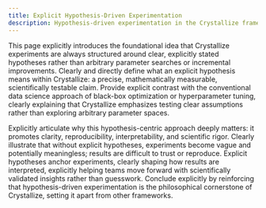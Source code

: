 ```yaml
---
title: Explicit Hypothesis-Driven Experimentation
description: Hypothesis-driven experimentation in the Crystallize framework.
---
```


This page explicitly introduces the foundational idea that Crystallize experiments are always structured around clear, explicitly stated hypotheses rather than arbitrary parameter searches or incremental improvements. Clearly and directly define what an explicit hypothesis means within Crystallize: a precise, mathematically measurable, scientifically testable claim. Provide explicit contrast with the conventional data science approach of black-box optimization or hyperparameter tuning, clearly explaining that Crystallize emphasizes testing clear assumptions rather than exploring arbitrary parameter spaces.

Explicitly articulate why this hypothesis-centric approach deeply matters: it promotes clarity, reproducibility, interpretability, and scientific rigor. Clearly illustrate that without explicit hypotheses, experiments become vague and potentially meaningless; results are difficult to trust or reproduce. Explicit hypotheses anchor experiments, clearly shaping how results are interpreted, explicitly helping teams move forward with scientifically validated insights rather than guesswork. Conclude explicitly by reinforcing that hypothesis-driven experimentation is the philosophical cornerstone of Crystallize, setting it apart from other frameworks.
